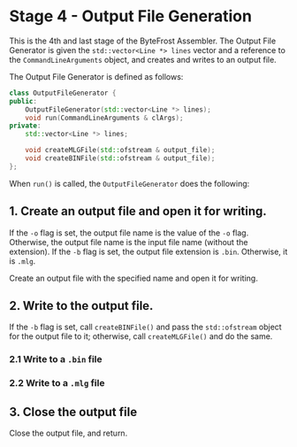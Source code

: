 #   Stage 4 - Output File Generation

This is the 4th and last stage of the ByteFrost Assembler. The Output File
Generator is given the `std::vector<Line *> lines` vector and a reference to the
`CommandLineArguments` object, and creates and writes to an output file.

The Output File Generator is defined as follows:

```cpp
class OutputFileGenerator {
public:
    OutputFileGenerator(std::vector<Line *> lines);
    void run(CommandLineArguments & clArgs);
private:
    std::vector<Line *> lines;

    void createMLGFile(std::ofstream & output_file);
    void createBINFile(std::ofstream & output_file);
};
```

When `run()` is called, the `OutputFileGenerator` does the following:

##  1. Create an output file and open it for writing.

If the `-o` flag is set, the output file name is the value of the `-o` flag.
Otherwise, the output file name is the input file name (without the extension).
If the `-b` flag is set, the output file extension is `.bin`. Otherwise, it is
`.mlg`.

Create an output file with the specified name and open it for writing.

##  2. Write to the output file.

If the `-b` flag is set, call `createBINFile()` and pass the `std::ofstream`
object for the output file to it; otherwise, call `createMLGFile()` and do the
same.

### 2.1 Write to a `.bin` file

### 2.2 Write to a `.mlg` file

##  3. Close the output file

Close the output file, and return.